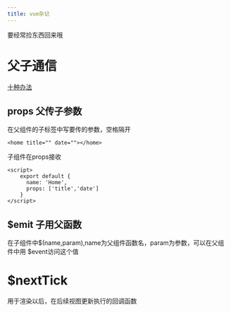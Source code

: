 ```yaml
---
title: vue杂记
---
```

要经常捡东西回来哦
# 父子通信
[十种办法](https://blog.csdn.net/qq_37288477/article/details/86630428)
## props 父传子参数
在父组件的子标签中写要传的参数，空格隔开
```
<home title="" date=""></home>
```
子组件在props接收
```
<script>
	export default {
	  name: 'Home',
	  props: ['title','date']
	}
</script>
```
## $emit 子用父函数
在子组件中$(name,param),name为父组件函数名，param为参数，可以在父组件中用 $event访问这个值
# $nextTick
用于渲染以后，在后续视图更新执行的回调函数
